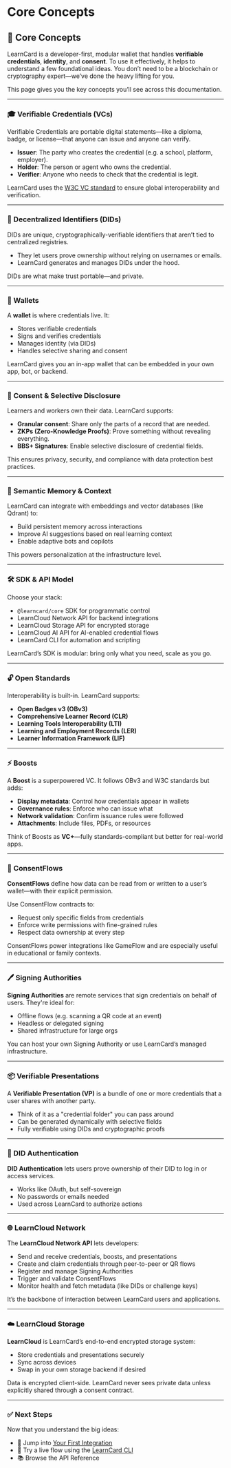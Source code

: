 # Core Concepts

## 🧠 Core Concepts

LearnCard is a developer-first, modular wallet that handles **verifiable credentials**, **identity**, and **consent**. To use it effectively, it helps to understand a few foundational ideas. You don’t need to be a blockchain or cryptography expert—we’ve done the heavy lifting for you.

This page gives you the key concepts you’ll see across this documentation.

***

### 🎓 Verifiable Credentials (VCs)

Verifiable Credentials are portable digital statements—like a diploma, badge, or license—that anyone can issue and anyone can verify.

* **Issuer**: The party who creates the credential (e.g. a school, platform, employer).
* **Holder**: The person or agent who owns the credential.
* **Verifier**: Anyone who needs to check that the credential is legit.

LearnCard uses the [W3C VC standard](https://www.w3.org/TR/vc-data-model/) to ensure global interoperability and verification.

***

### 🪪 Decentralized Identifiers (DIDs)

DIDs are unique, cryptographically-verifiable identifiers that aren’t tied to centralized registries.

* They let users prove ownership without relying on usernames or emails.
* LearnCard generates and manages DIDs under the hood.

DIDs are what make trust portable—and private.

***

### 🧰 Wallets

A **wallet** is where credentials live. It:

* Stores verifiable credentials
* Signs and verifies credentials
* Manages identity (via DIDs)
* Handles selective sharing and consent

LearnCard gives you an in-app wallet that can be embedded in your own app, bot, or backend.

***

### 🧾 Consent & Selective Disclosure

Learners and workers own their data. LearnCard supports:

* **Granular consent**: Share only the parts of a record that are needed.
* **ZKPs (Zero-Knowledge Proofs)**: Prove something without revealing everything.
* **BBS+ Signatures**: Enable selective disclosure of credential fields.

This ensures privacy, security, and compliance with data protection best practices.

***

### 🧠 Semantic Memory & Context

LearnCard can integrate with embeddings and vector databases (like Qdrant) to:

* Build persistent memory across interactions
* Improve AI suggestions based on real learning context
* Enable adaptive bots and copilots

This powers personalization at the infrastructure level.

***

### 🛠️ SDK & API Model

Choose your stack:

* `@learncard/core` SDK for programmatic control
* LearnCloud Network API for backend integrations
* LearnCloud Storage API for encrypted storage
* LearnCloud AI API for AI-enabled credential flows
* LearnCard CLI for automation and scripting

LearnCard’s SDK is modular: bring only what you need, scale as you go.

***

### 🔓 Open Standards

Interoperability is built-in. LearnCard supports:

* **Open Badges v3 (OBv3)**
* **Comprehensive Learner Record (CLR)**
* **Learning Tools Interoperability (LTI)**
* **Learning and Employment Records (LER)**
* **Learner Information Framework (LIF)**

***

### ⚡ Boosts

A **Boost** is a superpowered VC. It follows OBv3 and W3C standards but adds:

* **Display metadata**: Control how credentials appear in wallets
* **Governance rules**: Enforce who can issue what
* **Network validation**: Confirm issuance rules were followed
* **Attachments**: Include files, PDFs, or resources

Think of Boosts as **VC+**—fully standards-compliant but better for real-world apps.

***

### 🔐 ConsentFlows

**ConsentFlows** define how data can be read from or written to a user’s wallet—with their explicit permission.

Use ConsentFlow contracts to:

* Request only specific fields from credentials
* Enforce write permissions with fine-grained rules
* Respect data ownership at every step

ConsentFlows power integrations like GameFlow and are especially useful in educational or family contexts.

***

### 🖊️ Signing Authorities

**Signing Authorities** are remote services that sign credentials on behalf of users. They're ideal for:

* Offline flows (e.g. scanning a QR code at an event)
* Headless or delegated signing
* Shared infrastructure for large orgs

You can host your own Signing Authority or use LearnCard’s managed infrastructure.

***

### 📦 Verifiable Presentations

A **Verifiable Presentation (VP)** is a bundle of one or more credentials that a user shares with another party.

* Think of it as a "credential folder" you can pass around
* Can be generated dynamically with selective fields
* Fully verifiable using DIDs and cryptographic proofs

***

### 🔁 DID Authentication

**DID Authentication** lets users prove ownership of their DID to log in or access services.

* Works like OAuth, but self-sovereign
* No passwords or emails needed
* Used across LearnCard to authorize actions

***

### 🌐 LearnCloud Network

The **LearnCloud Network API** lets developers:

* Send and receive credentials, boosts, and presentations
* Create and claim credentials through peer-to-peer or QR flows
* Register and manage Signing Authorities
* Trigger and validate ConsentFlows
* Monitor health and fetch metadata (like DIDs or challenge keys)

It’s the backbone of interaction between LearnCard users and applications.

***

### ☁️ LearnCloud Storage

**LearnCloud** is LearnCard’s end-to-end encrypted storage system:

* Store credentials and presentations securely
* Sync across devices
* Swap in your own storage backend if desired

Data is encrypted client-side. LearnCard never sees private data unless explicitly shared through a consent contract.

***

### ✅ Next Steps

Now that you understand the big ideas:

* 🔗 Jump into [Your First Integration](../../quick-start/your-first-integration.md)
* 🧪 Try a live flow using the [LearnCard CLI](broken-reference)
* 📚 Browse the API Reference
